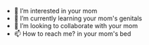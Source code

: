 - 👀 I’m interested in your mom
- 🌱 I’m currently learning your mom's genitals
- 💞️ I’m looking to collaborate with your mom
- 📫 How to reach me? in your mom's bed
